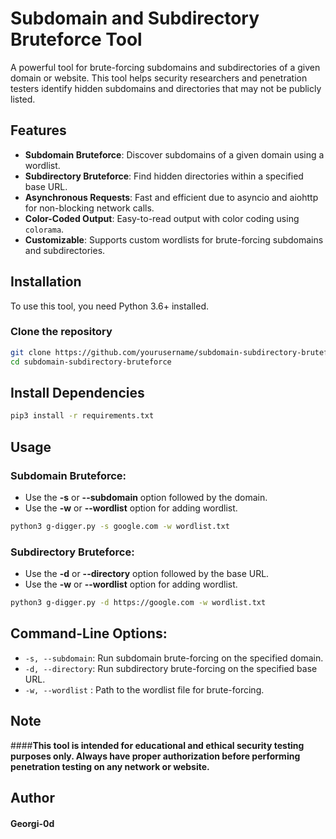 # Subdomain and Subdirectory Bruteforce Tool

A powerful tool for brute-forcing subdomains and subdirectories of a given domain or website. This tool helps security researchers and penetration testers identify hidden subdomains and directories that may not be publicly listed.

## Features

- **Subdomain Bruteforce**: Discover subdomains of a given domain using a wordlist.
- **Subdirectory Bruteforce**: Find hidden directories within a specified base URL.
- **Asynchronous Requests**: Fast and efficient due to asyncio and aiohttp for non-blocking network calls.
- **Color-Coded Output**: Easy-to-read output with color coding using `colorama`.
- **Customizable**: Supports custom wordlists for brute-forcing subdomains and subdirectories.

## Installation

To use this tool, you need Python 3.6+ installed.

### Clone the repository

```bash
git clone https://github.com/yourusername/subdomain-subdirectory-bruteforce.git
cd subdomain-subdirectory-bruteforce
```

## Install Dependencies

```bash
pip3 install -r requirements.txt
```

## Usage

### Subdomain Bruteforce:

- Use the **-s** or **--subdomain** option followed by the domain.
- Use the **-w** or **--wordlist** option for adding wordlist.

```bash
python3 g-digger.py -s google.com -w wordlist.txt
```

### Subdirectory Bruteforce:

- Use the **-d** or **--directory** option followed by the base URL.
- Use the **-w** or **--wordlist** option for adding wordlist.

```bash
python3 g-digger.py -d https://google.com -w wordlist.txt
```

## Command-Line Options:

- ```-s, --subdomain```: Run subdomain brute-forcing on the specified domain.
- ```-d, --directory```: Run subdirectory brute-forcing on the specified base URL.
- ```-w, --wordlist``` : Path to the wordlist file for brute-forcing.

## Note

####**This tool is intended for educational and ethical security testing purposes only. Always have proper authorization before performing penetration testing on any network or website.**

## Author

#### Georgi-0d

